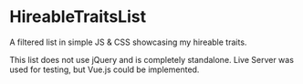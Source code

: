 # HireableTraitsList
A filtered list in simple JS &amp; CSS showcasing my hireable traits. 

This list does not use jQuery and is completely standalone. Live Server was used for testing, but Vue.js could be implemented. 

